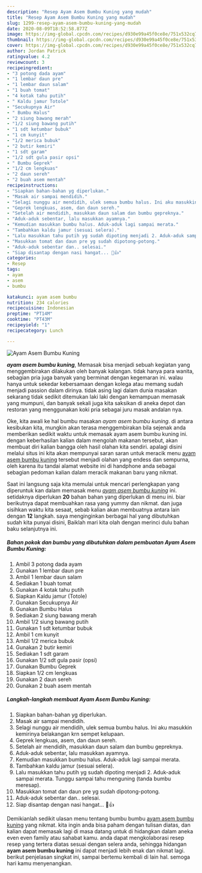 ```yaml
---
description: "Resep Ayam Asem Bumbu Kuning yang mudah"
title: "Resep Ayam Asem Bumbu Kuning yang mudah"
slug: 1299-resep-ayam-asem-bumbu-kuning-yang-mudah
date: 2020-08-09T18:52:58.877Z
image: https://img-global.cpcdn.com/recipes/d930e99a45f0ce8e/751x532cq70/ayam-asem-bumbu-kuning-foto-resep-utama.jpg
thumbnail: https://img-global.cpcdn.com/recipes/d930e99a45f0ce8e/751x532cq70/ayam-asem-bumbu-kuning-foto-resep-utama.jpg
cover: https://img-global.cpcdn.com/recipes/d930e99a45f0ce8e/751x532cq70/ayam-asem-bumbu-kuning-foto-resep-utama.jpg
author: Jordan Patrick
ratingvalue: 4.2
reviewcount: 3
recipeingredient:
- "3 potong dada ayam"
- "1 lembar daun pre"
- "1 lembar daun salam"
- "1 buah tomat"
- "4 kotak tahu putih"
- " Kaldu jamur Totole"
- "Secukupnya Air"
- " Bumbu Halus"
- "2 siung bawang merah"
- "1/2 siung bawang putih"
- "1 sdt ketumbar bubuk"
- "1 cm kunyit"
- "1/2 merica bubuk"
- "2 butir kemiri"
- "1 sdt garam"
- "1/2 sdt gula pasir opsi"
- " Bumbu Geprek"
- "1/2 cm lengkuas"
- "2 daun sereh"
- "2 buah asem mentah"
recipeinstructions:
- "Siapkan bahan-bahan yg diperlukan."
- "Masak air sampai mendidih."
- "Selagi nunggu air mendidih, ulek semua bumbu halus. Ini aku masukkin kemirinya belakangan krn sempet kelupaan."
- "Geprek lengkuas, asem, dan daun sereh."
- "Setelah air mendidih, masukkan daun salam dan bumbu gepreknya."
- "Aduk-aduk sebentar, lalu masukkan ayamnya."
- "Kemudian masukkan bumbu halus. Aduk-aduk lagi sampai merata."
- "Tambahkan kaldu jamur (sesuai selera)."
- "Lalu masukkan tahu putih yg sudah dipoting menjadi 2. Aduk-aduk sampai merata. Tunggu sampai tahu menguning (tanda bumbu meresap)."
- "Masukkan tomat dan daun pre yg sudah dipotong-potong."
- "Aduk-aduk sebentar dan.. selesai."
- "Siap disantap dengan nasi hangat... 🥰👍"
categories:
- Resep
tags:
- ayam
- asem
- bumbu

katakunci: ayam asem bumbu 
nutrition: 234 calories
recipecuisine: Indonesian
preptime: "PT14M"
cooktime: "PT43M"
recipeyield: "1"
recipecategory: Lunch

---
```



![Ayam Asem Bumbu Kuning](https://img-global.cpcdn.com/recipes/d930e99a45f0ce8e/751x532cq70/ayam-asem-bumbu-kuning-foto-resep-utama.jpg)

<b><i>ayam asem bumbu kuning</i></b>, Memasak bisa menjadi sebuah kegiatan yang menggembirakan dilakukan oleh banyak kalangan. tidak hanya para wanita, sebagian pria juga banyak yang berminat dengan kegemaran ini. walau hanya untuk sekedar kebersamaan dengan kolega atau memang sudah menjadi passion dalam dirinya. tidak asing lagi dalam dunia masakan sekarang tidak sedikit ditemukan laki laki dengan kemampuan memasak yang mumpuni, dan banyak sekali juga kita saksikan di aneka depot dan restoran yang menggunakan koki pria sebagai juru masak andalan nya.

Oke, kita awali ke hal bumbu masakan <i>ayam asem bumbu kuning</i>. di antara kesibukan kita, mungkin akan terasa menggembirakan bila sejenak anda memberikan sedikit waktu untuk memasak ayam asem bumbu kuning ini. dengan keberhasilan kalian dalam mengolah makanan tersebut, akan membuat diri kalian bangga oleh hasil olahan kita sendiri. apalagi disini melalui situs ini kita akan mempunyai saran saran untuk meracik menu <u>ayam asem bumbu kuning</u> tersebut menjadi olahan yang endess dan sempurna, oleh karena itu tandai alamat website ini di handphone anda sebagai sebagian pedoman kalian dalam meracik makanan baru yang nikmat.




Saat ini langsung saja kita memulai untuk mencari perlengkapan yang diperuntuk kan dalam memasak menu <u><i>ayam asem bumbu kuning</i></u> ini. setidaknya diperlukan <b>20</b> bahan bahan yang diperlukan di menu ini. biar berikutnya dapat membuahkan rasa yang yummy dan nikmat. dan juga sisihkan waktu kita sesaat, sebab kalian akan membuatnya antara lain dengan <b>12</b> langkah. saya menginginkan berbagai hal yang dibutuhkan sudah kita punyai disini, Baiklah mari kita olah dengan merinci dulu bahan baku selanjutnya ini.

<!--inarticleads1-->

##### Bahan pokok dan bumbu yang dibutuhkan dalam pembuatan Ayam Asem Bumbu Kuning:

1. Ambil 3 potong dada ayam
1. Gunakan 1 lembar daun pre
1. Ambil 1 lembar daun salam
1. Sediakan 1 buah tomat
1. Gunakan 4 kotak tahu putih
1. Siapkan  Kaldu jamur (Totole)
1. Gunakan Secukupnya Air
1. Gunakan  Bumbu Halus
1. Sediakan 2 siung bawang merah
1. Ambil 1/2 siung bawang putih
1. Gunakan 1 sdt ketumbar bubuk
1. Ambil 1 cm kunyit
1. Ambil 1/2 merica bubuk
1. Gunakan 2 butir kemiri
1. Sediakan 1 sdt garam
1. Gunakan 1/2 sdt gula pasir (opsi)
1. Gunakan  Bumbu Geprek
1. Siapkan 1/2 cm lengkuas
1. Gunakan 2 daun sereh
1. Gunakan 2 buah asem mentah




<!--inarticleads2-->

##### Langkah-langkah membuat Ayam Asem Bumbu Kuning:

1. Siapkan bahan-bahan yg diperlukan.
1. Masak air sampai mendidih.
1. Selagi nunggu air mendidih, ulek semua bumbu halus. Ini aku masukkin kemirinya belakangan krn sempet kelupaan.
1. Geprek lengkuas, asem, dan daun sereh.
1. Setelah air mendidih, masukkan daun salam dan bumbu gepreknya.
1. Aduk-aduk sebentar, lalu masukkan ayamnya.
1. Kemudian masukkan bumbu halus. Aduk-aduk lagi sampai merata.
1. Tambahkan kaldu jamur (sesuai selera).
1. Lalu masukkan tahu putih yg sudah dipoting menjadi 2. Aduk-aduk sampai merata. Tunggu sampai tahu menguning (tanda bumbu meresap).
1. Masukkan tomat dan daun pre yg sudah dipotong-potong.
1. Aduk-aduk sebentar dan.. selesai.
1. Siap disantap dengan nasi hangat... 🥰👍




Demikianlah sedikit ulasan menu tentang bumbu bumbu <u>ayam asem bumbu kuning</u> yang nikmat. kita ingin anda bisa paham dengan tulisan diatas, dan kalian dapat memasak lagi di masa datang untuk di hidangkan dalam aneka even even family atau sahabat kamu. anda dapat mengkolaborasi resep resep yang tertera diatas sesuai dengan selera anda, sehingga hidangan <b>ayam asem bumbu kuning</b> ini dapat menjadi lebih enak dan nikmat lagi. berikut penjelasan singkat ini, sampai bertemu kembali di lain hal. semoga hari kamu menyenangkan.
